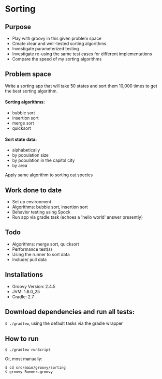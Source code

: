 # Sorting

## Purpose

- Play with groovy in this given problem space
- Create clear and well-tested sorting algorithms 
- Investigate parameterized testing
- Investigate re-using the same test cases for different implementations 
- Compare the speed of my sorting algorithms

## Problem space

Write a sorting app that will take 50 states and sort them 10,000 times to get the best sorting algorithm.  

#### Sorting algorithms:

- bubble sort
- insertion sort
- merge sort
- quicksort

#### Sort state data:  

- alphabetically 
- by population size
- by population in the capitol city
- by area

Apply same algorithm to sorting cat species 


## Work done to date
- Set up environment 
- Algorithms: bubble sort, insertion sort
- Behavior testing using Spock
- Run app via gradle task (echoes a 'hello world' answer presently)

## Todo
- Algorithms: merge sort, quicksort
- Performance test(s)
- Using the runner to sort data
- Include/ pull data

## Installations
- Groovy Version: 2.4.5 
- JVM: 1.8.0_25
- Gradle: 2.7

## Download dependencies and run all tests: 
```$ ./gradlew```, using the default tasks via the gradle wrapper

## How to run

```$ ./gradlew runScript```

Or, most manually: 

```
$ cd src/main/groovy/sorting
$ groovy Runner.groovy
```

